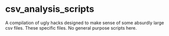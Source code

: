 # csv_analysis_scripts
A compilation of ugly hacks designed to make sense of some absurdly large csv files. These specific files. No general purpose scripts here.
